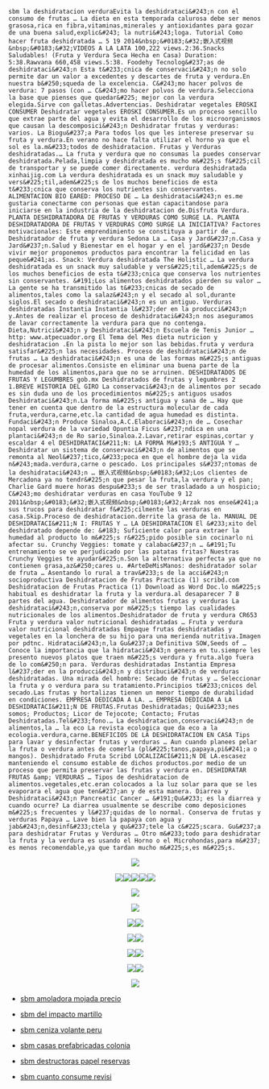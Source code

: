 
```
sbm la deshidratacion verduraEvita la deshidrataci&#243;n con el consumo de frutas … La dieta en esta temporada calurosa debe ser menos grasosa,rica en fibra,vitaminas,minerales y antioxidantes para gozar de una buena salud,explic&#243; la nutri&#243;loga. Tutorial Como hacer fruta deshidratada … 5 19 2014&nbsp;&#0183;&#32;嵌入式视频&nbsp;&#0183;&#32;VIDEOS A LA LATA 100,222 views.2:36.Snacks Saludables! (Fruta y Verdura Seca Hecha en Casa) Duration: 5:38.Rawvana 660,458 views.5:38. Foodehy Tecnolog&#237;as de deshidrataci&#243;n Esta t&#233;cnica de conservaci&#243;n no solo permite dar un valor a excedentes y descartes de fruta y verdura.En nuestra b&#250;squeda de la excelencia. C&#243;mo hacer polvos de verdura: 7 pasos (con … C&#243;mo hacer polvos de verdura.Selecciona la base que pienses que quedar&#225; mejor con la verdura elegida.Sirve con galletas.Advertencias. Deshidratar vegetales EROSKI CONSUMER Deshidratar vegetales EROSKI CONSUMER.Es un proceso sencillo que extrae parte del agua y evita el desarrollo de los microorganismos que causan la descomposici&#243;n Deshidratar frutas y verduras: varios. La Biogu&#237;a Para todos los que les interese preservar su fruta y verdura.En verano no hace falta utilizar el horno ya que el sol es la.m&#233;todos de deshidratacion. Frutas y Verduras deshidratadas.… La fruta y verdura que no consumas la puedes conservar deshidratada.Pelada,limpia y deshidratada es mucho m&#225;s f&#225;cil de transportar y se puede comer directamente. verdura deshidratada xinhaijig.com La verdura deshidratada es un snack muy saludable y vers&#225;til,adem&#225;s de los muchos beneficios de esta t&#233;cnica que conserva los nutrientes sin conservantes. ALIMENTACION BIO EARED: PROCESO DE … La deshidrataci&#243;n es.me gustaria conectarme con personas que estan capacitandose para iniciarse en la industria de la deshidratacion de.Disfruta Verdura. PLANTA DESHIDRATADORA DE FRUTAS Y VERDURAS COMO SURGE LA. PLANTA DESHIDRATADORA DE FRUTAS Y VERDURAS COMO SURGE LA INICIATIVA? Factores motivacionales: Este emprendimiento se constituya a partir de … Deshidratador de fruta y verdura Sedona La … Casa y Jard&#237;n.Casa y Jard&#237;n.Salud y Bienestar en el hogar y en el jard&#237;n Desde vivir mejor proponemos productos para encontrar la felicidad en las peque&#241;as. Snack: Verdura deshidratada The Holistic … La verdura deshidratada es un snack muy saludable y vers&#225;til,adem&#225;s de los muchos beneficios de esta t&#233;cnica que conserva los nutrientes sin conservantes. &#191;Los alimentos deshidratados pierden su valor … La gente se ha transmitido las t&#233;cnicas de secado de alimentos,tales como la salaz&#243;n y el secado al sol,durante siglos.El secado o deshidrataci&#243;n es un antiguo. Verduras deshidratadas Instantia Instantia l&#237;der en la producci&#243;n y.Antes de realizar el proceso de deshidrataci&#243;n nos aseguramos de lavar correctamente la verdura para que no contenga. Dieta,Nutrici&#243;n y Deshidrataci&#243;n Escuela de Tenis Junior … http: www.atpecuador.org El Tema del Mes dieta nutricion y deshidratacion .En la pista lo mejor son las bebidas.fruta y verdura satisfar&#225;n las necesidades. Proceso de deshidrataci&#243;n de frutas … La deshidrataci&#243;n es una de las formas m&#225;s antiguas de procesar alimentos.Consiste en eliminar una buena parte de la humedad de los alimentos,para que no se arruinen. DESHIDRATADOS DE FRUTAS Y LEGUMBRES gob.mx Deshidratados de frutas y legumbres 2 1.BREVE HISTORIA DEL GIRO La conservaci&#243;n de alimentos por secado es sin duda uno de los procedimientos m&#225;s antiguos usados Deshidrataci&#243;n.La forma m&#225;s antigua y sana de … Hay que tener en cuenta que dentro de la estructura molecular de cada fruta,verdura,carne,etc.la cantidad de agua humedad es distinta. Fundaci&#243;n Produce Sinaloa,A.C.Elaboraci&#243;n de … Cosechar nopal verdura de la variedad Opuntia Ficus &#237;ndica en una plantaci&#243;n de Ro sario,Sinaloa.2.Lavar,retirar espinas,cortar y escaldar 4 el DESHIDRATACI&#211;N: LA FORMA M&#193;S ANTIGUA Y … Deshidratar un sistema de conservaci&#243;n de alimentos que se remonta al Neol&#237;tico,&#233;poca en que el hombre deja la vida n&#243;mada.verdura,carne o pescado. Los principales s&#237;ntomas de la deshidrataci&#243;n … 嵌入式视频&nbsp;&#0183;&#32;Los clientes de Mercadona ya no tendr&#225;n que pesar la fruta,la verdura y el pan; Charlie Gard muere horas despu&#233;s de ser trasladado a un hospicio; C&#243;mo deshidratar verduras en casa YouTube 9 12 2011&nbsp;&#0183;&#32;嵌入式视频&nbsp;&#0183;&#32;Arzak nos ense&#241;a sus trucos para deshidratar f&#225;cilmente las verduras en casa.Skip.Proceso de deshidratacion.derrite la grasa de la. MANUAL DE DESHIDRATACI&#211;N I: FRUTAS Y … LA DESHIDRATACION El &#233;xito del deshidratado depende de: &#183; Suficiente calor para extraer la humedad al producto lo m&#225;s r&#225;pido posible sin cocinarlo ni afectar su. Crunchy Veggies: tomate y calabac&#237;n … &#191;Tu entrenamiento se ve perjudicado por las patatas fritas? Nuestras Crunchy Veggies te ayudar&#225;n.Son la alternativa perfecta ya que no contienen grasa,az&#250;cares u. #ArteDeMisManos: deshidratador solar de fruta … Asentando lo rural a trav&#233;s de la acci&#243;n socioproductiva Deshidratacion de Frutas Practica (1) scribd.com Deshidratacion de Frutas Practica (1) Download as Word Doc.lo m&#225;s habitual es deshidratar la fruta y la verdura.al desaparecer 7 8 partes del agua. Deshidratador de alimentos frutas y verduras La deshidrataci&#243;n,conserva por m&#225;s tiempo las cualidades nutricionales de los alimentos.Deshidratador de fruta y verdura CR653 Fruta y verdura valor nutricional deshidratadas … Fruta y verdura valor nutricional deshidratadas Empaque frutas deshidratadas y vegetales en la lonchera de su hijo para una merienda nutritiva.Imagen por pdtnc. Hidrataci&#243;n,la Gu&#237;a Definitiva SOW,Seeds of … Conoce la importancia que la hidrataci&#243;n genera en tu.siempre les presento nuevos platos que traen m&#225;s verdura y fruta.algo fuera de lo com&#250;n para. Verduras deshidratadas Instantia Empresa l&#237;der en la producci&#243;n y distribuci&#243;n de verduras deshidratadas. Una mirada del hombre: Secado de frutas y … Seleccionar la fruta y o verdura para su tratamiento.Principios t&#233;cnicos del secado.Las frutas y hortalizas tienen un menor tiempo de durabilidad en condiciones. EMPRESA DEDICADA A LA. … EMPRESA DEDICADA A LA DESHIDRATACI&#211;N DE FRUTAS.Frutas Deshidratadas; Qui&#233;nes somos; Productos; Licor de Tejocote; Contacto; Frutas Deshidratadas.Tel&#233;fono.… La deshidratacion,conservaci&#243;n de alimentos,la … la eco La revista ecologica que da eco a la ecologia.verdura,carne.BENEFICIOS DE LA DESHIDRATACION EN CASA Tips para lavar y desinfectar frutas y verduras … Aun cuando planees pelar la fruta o verdura antes de comerla (pl&#225;tanos,papaya,pi&#241;a o mangos). Deshidratado Fruta Scribd LOCALIZACI&#211;N DE LA.escasez manteniendo el consumo estable de dichos productos.por medio de un proceso que permita preservar las frutas y verdura en. DESHIDRATAR FRUTAS &amp; VERDURAS … Tipos de deshidratacion de alimentos.vegetales,etc.eran colocados a la luz solar para que se les evaporara el agua que ten&#237;an y de esta manera. Diarrea y Deshidrataci&#243;n Pancreatic Cancer … &#191;Qu&#233; es la diarrea y cuando ocurre? La diarrea usualmente se describe como deposiciones m&#225;s frecuentes y l&#237;quidas de lo normal. Conserva de frutas y verduras Papaya … Lave bien la papaya con agua y jab&#243;n,desinf&#233;ctela y qu&#237;tele la c&#225;scara. Gu&#237;a para deshidratar Frutas y Verduras … Otro m&#233;todo para deshidratar la fruta y la verdura es usando el Horno o el Microhondas,para m&#237; es menos recomendable,ya que tardan mucho m&#225;s,es m&#225;s. 
```

<div align="center">

<a href="https://es-crusher.shibang-china.com/github&k=sbm+la+deshidratacion+verdura"><img src="https://static.shibang-china.com/es/crusher/logo.jpg"></a>

<a href="https://es-crusher.shibang-china.com/github&k=sbm+la+deshidratacion+verdura"><img src="https://static.shibang-china.com/es/crusher/index.jpg"></a><a href="https://es-crusher.shibang-china.com/material.htmlgithub&k=sbm+la+deshidratacion+verdura"><img src="https://static.shibang-china.com/es/crusher/material.jpg"></a><a href="https://es-crusher.shibang-china.com/application.htmlgithub&k=sbm+la+deshidratacion+verdura"><img src="https://static.shibang-china.com/es/crusher/application.jpg"></a><a href="https://es-crusher.shibang-china.com/aboutus.htmlgithub&k=sbm+la+deshidratacion+verdura"><img src="https://static.shibang-china.com/es/crusher/aboutus.jpg"></a><a href="https://es-crusher.shibang-china.com/contact.htmlgithub&k=sbm+la+deshidratacion+verdura"><img src="https://static.shibang-china.com/es/crusher/contact.jpg"></a>

<a href="https://es-crusher.shibang-china.com/github&k=sbm+la+deshidratacion+verdura"><img src="https://static.shibang-china.com/es/crusher/banner.jpg"></a>

<a href="https://swt.shibang-china.com/github&k=sbm+la+deshidratacion+verdura"><img src="https://static.shibang-china.com/es/crusher/text.jpg"></a>

<a href="https://swt.shibang-china.com/github&k=sbm+la+deshidratacion+verdura"><img src="https://static.shibang-china.com/es/crusher/chat.jpg"></a><a href="https://es-crusher.shibang-china.com/contact.htmlgithub&k=sbm+la+deshidratacion+verdura"><img src="https://static.shibang-china.com/es/crusher/message.jpg"></a>

<a href="https://es-crusher.shibang-china.com/products/pe.htmlgithub&k=sbm+la+deshidratacion+verdura"><img src="https://static.shibang-china.com/es/crusher/pe.jpg"></a><a href="https://es-crusher.shibang-china.com/products/pf.htmlgithub&k=sbm+la+deshidratacion+verdura"><img src="https://static.shibang-china.com/es/crusher/pf.jpg"></a>

<a href="https://es-crusher.shibang-china.com/products/hpt.htmlgithub&k=sbm+la+deshidratacion+verdura"><img src="https://static.shibang-china.com/es/crusher/hpt.jpg"></a><a href="https://es-crusher.shibang-china.com/products/vsi.htmlgithub&k=sbm+la+deshidratacion+verdura"><img src="https://static.shibang-china.com/es/crusher/vsi.jpg"></a>

<a href="https://es-crusher.shibang-china.com/products/klv.htmlgithub&k=sbm+la+deshidratacion+verdura"><img src="https://static.shibang-china.com/es/crusher/klv.jpg"></a><a href="https://es-crusher.shibang-china.com/products/portable.htmlgithub&k=sbm+la+deshidratacion+verdura"><img src="https://static.shibang-china.com/es/crusher/portable.jpg"></a>

<a href="https://swt.shibang-china.com/github&k=sbm+la+deshidratacion+verdura"><img src="https://static.shibang-china.com/es/crusher/case.jpg"></a>

</div>


* [sbm amoladora mojada precio](sbm%20amoladora%20mojada%20precio.md)

* [sbm del impacto martillo](sbm%20del%20impacto%20martillo.md)

* [sbm ceniza volante peru](sbm%20ceniza%20volante%20peru.md)

* [sbm casas prefabricadas colonia](sbm%20casas%20prefabricadas%20colonia.md)

* [sbm destructoras papel reservas](sbm%20destructoras%20papel%20reservas.md)

* [sbm cuanto consume revisi](sbm%20cuanto%20consume%20revisi.md)